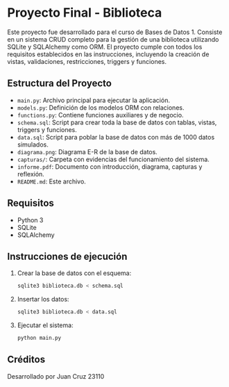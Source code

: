 # Proyecto Final - Biblioteca

Este proyecto fue desarrollado para el curso de Bases de Datos 1. Consiste en un sistema CRUD completo para la gestión de una biblioteca utilizando SQLite y SQLAlchemy como ORM. El proyecto cumple con todos los requisitos establecidos en las instrucciones, incluyendo la creación de vistas, validaciones, restricciones, triggers y funciones.

## Estructura del Proyecto

- `main.py`: Archivo principal para ejecutar la aplicación.
- `models.py`: Definición de los modelos ORM con relaciones.
- `functions.py`: Contiene funciones auxiliares y de negocio.
- `schema.sql`: Script para crear toda la base de datos con tablas, vistas, triggers y funciones.
- `data.sql`: Script para poblar la base de datos con más de 1000 datos simulados.
- `diagrama.png`: Diagrama E-R de la base de datos.
- `capturas/`: Carpeta con evidencias del funcionamiento del sistema.
- `informe.pdf`: Documento con introducción, diagrama, capturas y reflexión.
- `README.md`: Este archivo.

## Requisitos

- Python 3
- SQLite
- SQLAlchemy

## Instrucciones de ejecución

1. Crear la base de datos con el esquema:

   ```bash
   sqlite3 biblioteca.db < schema.sql
   ```

2. Insertar los datos:

   ```bash
   sqlite3 biblioteca.db < data.sql
   ```

3. Ejecutar el sistema:
   ```bash
   python main.py
   ```

## Créditos

Desarrollado por Juan Cruz 23110
